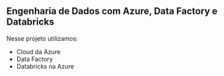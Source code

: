 ## Engenharia de Dados com Azure, Data Factory e Databricks

Nesse projeto utilizamos:
  - Cloud da Azure
  - Data Factory
  - Databricks na Azure